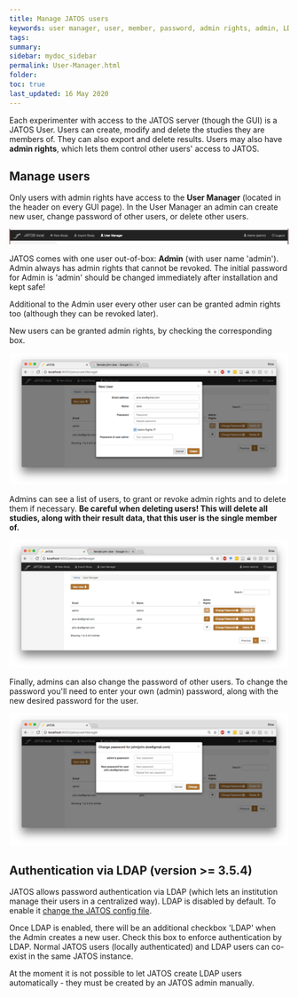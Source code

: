 ```yaml
---
title: Manage JATOS users
keywords: user manager, user, member, password, admin rights, admin, LDAP
tags:
summary:
sidebar: mydoc_sidebar
permalink: User-Manager.html
folder:
toc: true
last_updated: 16 May 2020
---
```


Each experimenter with access to the JATOS server (though the GUI) is a JATOS User. Users can create, modify and delete the studies they are members of.
They can also export and delete results. Users may also have **admin rights**, which lets them control other users' access to JATOS. 


## Manage users

Only users with admin rights have access to the **User Manager** (located in the header on every GUI page). In the User Manager an admin can create new user, change password of other users, or delete other users. 

![Top Bar screenshot](images/user_manager_header.png)

JATOS comes with one user out-of-box: **Admin** (with user name 'admin'). Admin always has admin rights that cannot be revoked. The initial password for Admin is 'admin' should be changed immediately after installation and kept safe!

Additional to the Admin user every other user can be granted admin rights too (although they can be revoked later).

New users can be granted admin rights, by checking the corresponding box. 

![New User screenshot](images/user_manager_new_user.png)

Admins can see a list of users, to grant or revoke admin rights and to delete them if necessary. **Be careful when deleting users! 
This will delete all studies, along with their result data, that this user is the single member of.**

![User manager screenshot](images/user_manager2.png)

Finally, admins can also change the password of other users. To change the password you'll need to enter your own (admin) password, along with the new desired password for the user.

![Change Password screenshot](images/user_manager_change_pw.png)


## Authentication via LDAP (version >= 3.5.4)

JATOS allows password authentication via LDAP (which lets an institution manage their users in a centralized way). LDAP is disabled by default. To enable it [change the JATOS config file](Configure-JATOS-on-a-Server.html#ldap-authentication-since-jatos--354). 

Once LDAP is enabled, there will be an additional checkbox 'LDAP' when the Admin creates a new user. Check this box to enforce authentication by LDAP. Normal JATOS users (locally authenticated) and LDAP users can co-exist in the same JATOS instance.

At the moment it is not possible to let JATOS create LDAP users automatically - they must be created by an JATOS admin manually.
